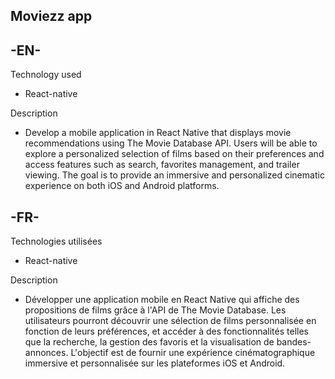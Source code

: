 ## Moviezz app

## -EN-
Technology used
* React-native

 Description
* Develop a mobile application in React Native that displays movie recommendations using The Movie Database API. Users will be able to explore a personalized selection of films based on their preferences and access features such as search, favorites management, and trailer viewing. The goal is to provide an immersive and personalized cinematic experience on both iOS and Android platforms.

## -FR-

Technologies utilisées
* React-native

 Description
* Développer une application mobile en React Native qui affiche des propositions de films grâce à l'API de The Movie Database. Les utilisateurs pourront découvrir une sélection de films personnalisée en fonction de leurs préférences, et accéder à des fonctionnalités telles que la recherche, la gestion des favoris et la visualisation de bandes-annonces. L'objectif est de fournir une expérience cinématographique immersive et personnalisée sur les plateformes iOS et Android.

